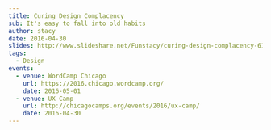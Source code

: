 ```yaml
---
title: Curing Design Complacency
sub: It's easy to fall into old habits
author: stacy
date: 2016-04-30
slides: http://www.slideshare.net/Funstacy/curing-design-complacency-61550889
tags:
  - Design
events:
  - venue: WordCamp Chicago
    url: https://2016.chicago.wordcamp.org/
    date: 2016-05-01
  - venue: UX Camp
    url: http://chicagocamps.org/events/2016/ux-camp/
    date: 2016-04-30
---
```

